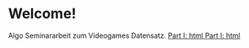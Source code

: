 
<html>
  <head>
  </head>
  <body>
    <h1> Welcome!</h1>
    Algo Seminararbeit zum Videogames Datensatz.
    <a href="page.html">Part I: html     
    <a href="page.html">Part I: html       

  </body>
</html>

